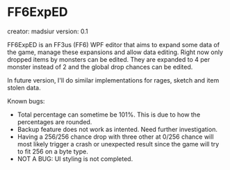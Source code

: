 # FF6ExpED

creator: madsiur
version: 0.1

FF6ExpED is an FF3us (FF6) WPF editor that aims to expand some data of the game, manage these expansions and allow data editing.
Right now only dropped items by monsters can be edited. They are expanded to 4 per monster instead of 2 and the global drop chances can be edited.

In future version, I'll do similar implementations for rages, sketch and item stolen data.

Known bugs: 

* Total percentage can sometime be 101%. This is due to how the percentages are rounded.
* Backup feature does not work as intented. Need further investigation.
* Having a 256/256 chance drop with three other at 0/256 chance will most likely trigger a crash or unexpected result since the game will try to fit 256 on a byte type.
* NOT A BUG: UI styling is not completed.
